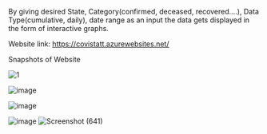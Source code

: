 By giving desired State, Category(confirmed, deceased, recovered....), Data Type(cumulative, daily), date range as an input the data gets displayed in the form of interactive graphs.

Website link: https://covistatt.azurewebsites.net/

Snapshots of Website

![1](https://user-images.githubusercontent.com/75263348/143900913-2f1eb4e2-4d2f-406f-bb97-7438b08ece96.png)

![image](https://user-images.githubusercontent.com/75263348/143901572-80c202f6-7e47-4018-bce3-82c2c019d5cf.png)

![image](https://user-images.githubusercontent.com/75263348/143902604-908c6b55-4084-466f-82c9-0dc59c84f1cb.png)

![image](https://user-images.githubusercontent.com/75263348/143903113-be5572ea-6cde-4f41-9794-91bd2930b77a.png)
![Screenshot (641)](https://user-images.githubusercontent.com/71547654/155869969-5a054350-b00d-40a9-9d6a-ed281848f432.png)
